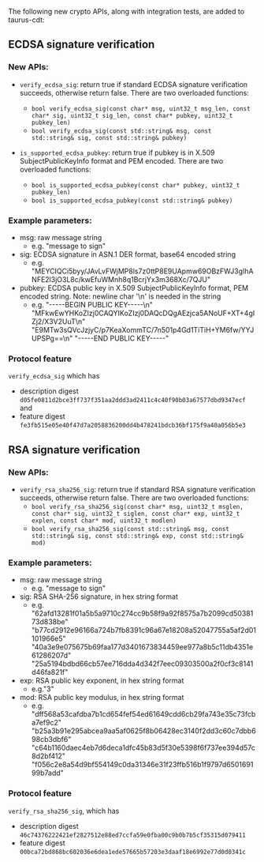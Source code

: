 The following new crypto APIs, along with integration tests, are added to taurus-cdt:

## ECDSA signature verification

### New APIs:

- `verify_ecdsa_sig`: return true if standard ECDSA signature verification succeeds, otherwise return false. There are two overloaded functions:
  - `bool verify_ecdsa_sig(const char* msg, uint32_t msg_len, const char* sig, uint32_t sig_len, const char* pubkey, uint32_t pubkey_len)`
  - `bool verify_ecdsa_sig(const std::string& msg, const std::string& sig, const std::string& pubkey)`

- `is_supported_ecdsa_pubkey`: return true if pubkey is in X.509 SubjectPublicKeyInfo format and PEM encoded. There are two overloaded functions:
  - `bool is_supported_ecdsa_pubkey(const char* pubkey, uint32_t pubkey_len)`
  - `bool is_supported_ecdsa_pubkey(const std::string& pubkey)`

### Example parameters:
  - msg: raw message string
    - e.g. "message to sign"
  - sig: ECDSA signature in ASN.1 DER format, base64 encoded string
    - e.g. "MEYCIQCi5byy/JAvLvFWjMP8ls7z0ttP8E9UApmw69OBzFWJ3gIhANFE2l3jO3L8c/kwEfuWMnh8q1BcrjYx3m368Xc/7QJU"
  - pubkey: ECDSA public key in X.509 SubjectPublicKeyInfo format, PEM encoded string. Note: newline char '\n' is needed in the string
    - e.g.
"-----BEGIN PUBLIC KEY-----\n"
"MFkwEwYHKoZIzj0CAQYIKoZIzj0DAQcDQgAEzjca5ANoUF+XT+4gIZj2/X3V2UuT\n"
"E9MTw3sQVcJzjyC/p7KeaXommTC/7n501p4Gd1TiTiH+YM6fw/YYJUPSPg==\n"
"-----END PUBLIC KEY-----"

### Protocol feature
`verify_ecdsa_sig` which has
- description digest `d05fe0811d2bce3ff737f351aa2ddd3ad2411c4c40f90b03a67577dbd9347ecf` and
- feature digest `fe3fb515e05e40f47d7a2058836200dd4b478241bdcb36bf175f9a40a056b5e3`


## RSA signature verification

### New APIs:

- `verify_rsa_sha256_sig`: return true if standard RSA signature verification succeeds, otherwise return false. There are two overloaded functions:
  - `bool verify_rsa_sha256_sig(const char* msg, uint32_t msglen, const char* sig, uint32_t siglen, const char* exp, uint32_t explen, const char* mod, uint32_t modlen)`
  - `bool verify_rsa_sha256_sig(const std::string& msg, const std::string& sig, const std::string& exp, const std::string& mod)`

### Example parameters:
  - msg: raw message string
    - e.g. "message to sign"
  - sig: RSA SHA-256 signature, in hex string format
    - e.g. "62afd13281f01a5b5a9710c274cc9b58f9a92f8575a7b2099cd5038173d838be"
           "b77cd2912e96166a724b7fb8391c96a67e18208a52047755a5af2d01101966e5"
           "40a3e9e075675b69faa177d3401673834459ee977a8b5c11db4351e61286207d"
           "25a5194bdbd66cb57ee716dda4d342f7eec09303500a2f0cf3c8141d46fa821f"
  - exp: RSA public key exponent, in hex string format
    - e.g."3"
  - mod: RSA public key modulus, in hex string format
    - e.g. "dff568a53cafdba7b1cd654fef54ed61649cdd6cb29fa743e35c73fcba7ef9c2"
           "b25a3b91e295abcea9aa5af0625f8b06428ec3140f2dd3c60c7dbb698cb3dbf6"
           "c64b1160daec4eb7d6deca1dfc45b83d5f30e5398f6f737ee394d57c8d2bf412"
           "f056c2e8a54d9bf554149c0da31346e31f23ffb516b1f9797d650169199b7add"
### Protocol feature
`verify_rsa_sha256_sig`, which has
- description digest `46c74376222421ef2827512e88ed7ccfa59e0fba00c9b0b7b5cf35315d079411`
- feature digest `00bca72bd868bc602036e6dea1ede57665b57203e3daaf18e6992e77d0d0341c`

